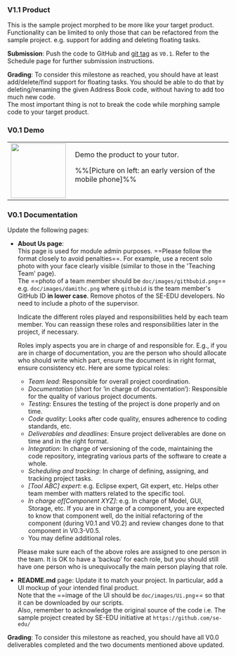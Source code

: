 ### V1.1 Product

This is the sample project morphed to be more like your target product. Functionality can be limited to only those that can be refactored from the sample project. e.g. support for adding and deleting floating tasks.

**Submission**: Push the code to GitHub and [git tag](http://git-scm.com/book/en/v2/Git-Basics-Tagging) as `V0.1`. Refer to the Schedule page for further submission instructions.

**Grading**: To consider this milestone as reached, you should have at least add/delete/find support for floating tasks. You should be able to do that by deleting/renaming the given Address Book code, without having to add too much new code.  
The most important thing is not to break the code while morphing sample code to your target product.  

### V0.1 Demo

<table class="two-column-content">

<tbody>

<tr>

<td width="130px"><img src="{{baseUrl}}/handbook/images/v01demo.png" width="125px"></td>

<td>Demo the product to your tutor.  

%%[Picture on left: an early version of the mobile phone]%%

</td>

</tr>

</tbody>

</table>

### V0.1 Documentation

Update the following pages:  

*   **About Us page**:  
    This page is used for module admin purposes. ==Please follow the format closely to avoid penalties==. For example, use a recent solo photo with your face clearly visible (similar to those in the 'Teaching Team' page).  
    The ==photo of a team member should be `doc/images/githbubid.png`== e.g. `doc/images/damithc.png` where `githubid` is the team member's GitHub ID **in lower case**. Remove photos of the SE-EDU developers. No need to include a photo of the supervisor.  

    Indicate the different roles played and responsibilities held by each team member. You can reassign these roles and responsibilities later in the project, if necessary.  

    <Panel header="**Roles and responsibilities**" expandable>
    Roles imply aspects you are in charge of and responsible for. E.g., if you are in charge of documentation, you are the person who should allocate who should write which part, ensure the document is in right format, ensure consistency etc.  
    Here are some typical roles:

    *   _Team lead_: Responsible for overall project coordination.
    *   _Documentation_ (short for ‘in charge of documentation’): Responsible for the quality of various project documents.
    *   _Testing_: Ensures the testing of the project is done properly and on time.
    *   _Code quality_: Looks after code quality, ensures adherence to coding standards, etc.
    *   _Deliverables and deadlines_: Ensure project deliverables are done on time and in the right format.
    *   _Integration_: In charge of versioning of the code, maintaining the code repository, integrating various parts of the software to create a whole.
    *   _Scheduling and tracking_: In charge of defining, assigning, and tracking project tasks.
    *   _[Tool ABC] expert_: e.g. Eclipse expert, Git expert, etc. Helps other team member with matters related to the specific tool.
    *   _In charge of[Component XYZ]_: e.g. In charge of Model, GUI, Storage, etc. If you are in charge of a component, you are expected to know that component well, do the initial refactoring of the component (during V0.1 and V0.2) and review changes done to that component in V0.3-V0.5.
    *   You may define additional roles.

    Please make sure each of the above roles are assigned to one person in the team. It is OK to have a ‘backup’ for each role, but you should still have one person who is unequivocally the main person playing that role.
    
    </Panel>

*   **README.md** page: Update it to match your project. In particular, add a UI mockup of your intended final product.  
    Note that the ==image of the UI should be `doc/images/Ui.png`== so that it can be downloaded by our scripts.  
    Also, remember to acknowledge the original source of the code i.e. The sample project created by SE-EDU initiative at `https://github.com/se-edu/`

**Grading**: To consider this milestone as reached, you should have all V0.0 deliverables completed and the two documents mentioned above updated.
